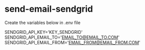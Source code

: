 # send-email-sendgrid

Create the variables below in .env file

  SENDGRID_API_KEY='KEY_SENDGRID'
  SENDGRID_API_EMAIL_TO='EMAIL_TO@EMAIL_TO.COM'
  SENDGRID_API_EMAIL_FROM='EMAIL_FROM@EMAIL_FROM.COM'
